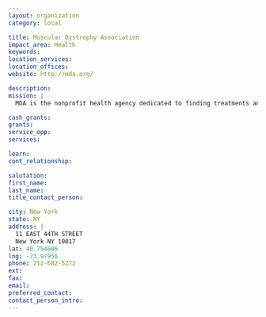 ```yaml
---
layout: organization
category: local

title: Muscular Dystrophy Association
impact_area: Health
keywords: 
location_services: 
location_offices: 
website: http://mda.org/

description: 
mission: |
  MDA is the nonprofit health agency dedicated to finding treatments and cures for muscular dystrophy, ALS and related diseases by funding worldwide research. The Association also provides comprehensive health care and support services, advocacy and education.

cash_grants: 
grants: 
service_opp: 
services: 

learn: 
cont_relationship: 

salutation: 
first_name: 
last_name: 
title_contact_person: 

city: New York
state: NY
address: |
  11 EAST 44TH STREET    
  New York NY 10017
lat: 40.754606
lng: -73.97956
phone: 212-682-5272
ext: 
fax: 
email: 
preferred_contact: 
contact_person_intro: 
---
```

